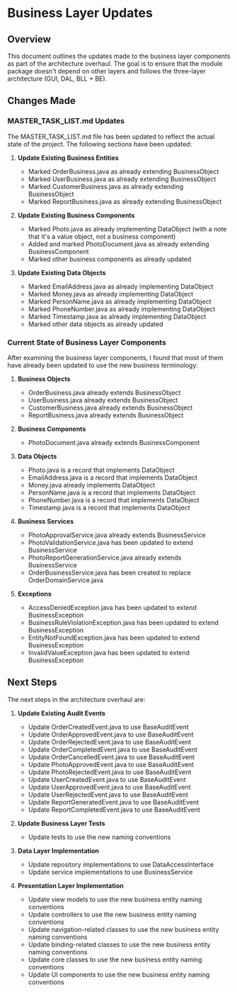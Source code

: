# Business Layer Updates

## Overview

This document outlines the updates made to the business layer components as part of the architecture overhaul. The goal is to ensure that the module package doesn't depend on other layers and follows the three-layer architecture (GUI, DAL, BLL + BE).

## Changes Made

### MASTER_TASK_LIST.md Updates

The MASTER_TASK_LIST.md file has been updated to reflect the actual state of the project. The following sections have been updated:

1. **Update Existing Business Entities**
   - Marked OrderBusiness.java as already extending BusinessObject
   - Marked UserBusiness.java as already extending BusinessObject
   - Marked CustomerBusiness.java as already extending BusinessObject
   - Marked ReportBusiness.java as already extending BusinessObject

2. **Update Existing Business Components**
   - Marked Photo.java as already implementing DataObject (with a note that it's a value object, not a business component)
   - Added and marked PhotoDocument.java as already extending BusinessComponent
   - Marked other business components as already updated

3. **Update Existing Data Objects**
   - Marked EmailAddress.java as already implementing DataObject
   - Marked Money.java as already implementing DataObject
   - Marked PersonName.java as already implementing DataObject
   - Marked PhoneNumber.java as already implementing DataObject
   - Marked Timestamp.java as already implementing DataObject
   - Marked other data objects as already updated

### Current State of Business Layer Components

After examining the business layer components, I found that most of them have already been updated to use the new business terminology:

1. **Business Objects**
   - OrderBusiness.java already extends BusinessObject<OrderId>
   - UserBusiness.java already extends BusinessObject<UserId>
   - CustomerBusiness.java already extends BusinessObject<CustomerId>
   - ReportBusiness.java already extends BusinessObject<ReportId>

2. **Business Components**
   - PhotoDocument.java already extends BusinessComponent<PhotoId>

3. **Data Objects**
   - Photo.java is a record that implements DataObject
   - EmailAddress.java is a record that implements DataObject
   - Money.java already implements DataObject
   - PersonName.java is a record that implements DataObject
   - PhoneNumber.java is a record that implements DataObject
   - Timestamp.java is a record that implements DataObject

4. **Business Services**
   - PhotoApprovalService.java already extends BusinessService
   - PhotoValidationService.java has been updated to extend BusinessService
   - PhotoReportGenerationService.java already extends BusinessService
   - OrderBusinessService.java has been created to replace OrderDomainService.java

5. **Exceptions**
   - AccessDeniedException.java has been updated to extend BusinessException
   - BusinessRuleViolationException.java has been updated to extend BusinessException
   - EntityNotFoundException.java has been updated to extend BusinessException
   - InvalidValueException.java has been updated to extend BusinessException

## Next Steps

The next steps in the architecture overhaul are:

1. **Update Existing Audit Events**
   - Update OrderCreatedEvent.java to use BaseAuditEvent
   - Update OrderApprovedEvent.java to use BaseAuditEvent
   - Update OrderRejectedEvent.java to use BaseAuditEvent
   - Update OrderCompletedEvent.java to use BaseAuditEvent
   - Update OrderCancelledEvent.java to use BaseAuditEvent
   - Update PhotoApprovedEvent.java to use BaseAuditEvent
   - Update PhotoRejectedEvent.java to use BaseAuditEvent
   - Update UserCreatedEvent.java to use BaseAuditEvent
   - Update UserApprovedEvent.java to use BaseAuditEvent
   - Update UserRejectedEvent.java to use BaseAuditEvent
   - Update ReportGeneratedEvent.java to use BaseAuditEvent
   - Update ReportCompletedEvent.java to use BaseAuditEvent

2. **Update Business Layer Tests**
   - Update tests to use the new naming conventions

3. **Data Layer Implementation**
   - Update repository implementations to use DataAccessInterface
   - Update service implementations to use BusinessService

4. **Presentation Layer Implementation**
   - Update view models to use the new business entity naming conventions
   - Update controllers to use the new business entity naming conventions
   - Update navigation-related classes to use the new business entity naming conventions
   - Update binding-related classes to use the new business entity naming conventions
   - Update core classes to use the new business entity naming conventions
   - Update UI components to use the new business entity naming conventions